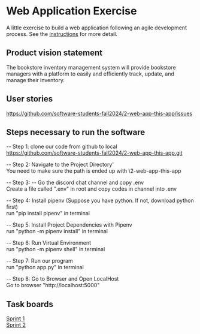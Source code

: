 # Web Application Exercise

A little exercise to build a web application following an agile development process. See the [instructions](instructions.md) for more detail.

## Product vision statement

The bookstore inventory management system will provide bookstore managers with a platform to easily and efficiently track, update, and manage their inventory.

## User stories

https://github.com/software-students-fall2024/2-web-app-this-app/issues


## Steps necessary to run the software

-- Step 1: clone our code from github to local
    <br>https://github.com/software-students-fall2024/2-web-app-this-app.git<br>

-- Step 2: Navigate to the Project Directory'
    <br>You need to make sure the path is ended up with \2-web-app-this-app<br>

-- Step 3: -- Go the discord chat channel and copy .env
    <br>Create a file called ".env" in root and copy codes in channel into .env<br>

-- Step 4: Install pipenv (Suppose you have python. If not, download python first)
    <br>run "pip install pipenv" in terminal<br>

-- Step 5: Install Project Dependencies with Pipenv
    <br>run "python -m pipenv install" in terminal<br>

-- Step 6: Run Virtual Environment
    <br>run "python -m pipenv shell" in terminal<br>

-- Step 7: Run our program
    <br>run "python app.py" in terminal<br>

-- Step 8: Go to Browser and Open LocalHost
    <br>Go to browser "http://localhost:5000"<br>
## Task boards

[Sprint 1](https://github.com/orgs/software-students-fall2024/projects/1)<br>
[Sprint 2](https://github.com/orgs/software-students-fall2024/projects/60)
